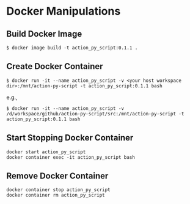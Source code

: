 # Docker Manipulations

## Build Docker Image

```
$ docker image build -t action_py_script:0.1.1 .
```

## Create Docker Container

```
$ docker run -it --name action_py_script -v <your host workspace dir>:/mnt/action-py-script -t action_py_script:0.1.1 bash
```

e.g.,

```
$ docker run -it --name action_py_script -v /d/workspace/github/action-py-script/src:/mnt/action-py-script -t action_py_script:0.1.1 bash
```

## Start Stopping Docker Container

```
docker start action_py_script
docker container exec -it action_py_script bash

```

## Remove Docker Container

```
docker container stop action_py_script
docker container rm action_py_script

```
